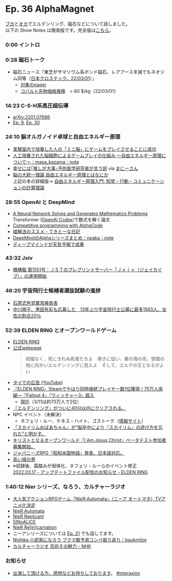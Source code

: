 # Ep. 36 AlphaMagnet

[ブカ](https://twitter.com/elmizbuka)と[オカ](https://twitter.com/nowohyeah)でエルデンリング、磁石などについて話しました。  
以下の Show Notes は簡易版です。完全版は[こちら](https://interaxion-podcast.github.io/36)。

### 0:00 イントロ

### 0:28 磁石トーク

- 磁石ニュース「東芝がサマリウム系ボンド磁石、レアアース半減でもネオジム同等（[日本クロステック、22/03/01](https://xtech.nikkei.com/atcl/nxt/news/18/12324/)）」
  - [対象のpaper](https://papers.ssrn.com/sol3/papers.cfm?abstract_id=4007236)
  - [コバルト先物価格推移](https://jp.tradingeconomics.com/commodity/cobalt)　> 80 $/kg（22/03/01）

### 14:23 C-S-H系高圧超伝導

- [arXiv:2201.07686](https://arxiv.org/abs/2201.07686)
- [Ep. 9](https://interaxion-podcast.github.io/9), [Ep. 30](https://interaxion-podcast.github.io/30)

### 24:10 脳オルガノイド卓球と自由エネルギー原理

- [実験室内で培養した人の「ミニ脳」にゲームをプレイさせることに成功](https://gigazine.net/news/20211221-human-brain-play-pong-ai/)
- [人工培養された脳細胞によるゲームプレイの仕組み 〜自由エネルギー原理について〜｜masa_kazama｜note](https://note.com/masa_kazama/n/n004e8b4e0d52)
- [幸せには｢推しが大事｣予防医学研究者が言う訳](https://toyokeizai.net/articles/-/510192) via [まにーさん](https://twitter.com/maraky99)
- [脳の大統一理論 自由エネルギー原理とはなにか](https://amzn.to/3Jm2VgS)  
  上記の本の詳細版→ [自由エネルギー原理入門: 知覚・行動・コミュニケーションの計算理論](https://amzn.to/3wdj18O)

### 28:55 OpenAI と DeepMind

- [A Neural Network Solves and Generates Mathematics Problems](http://arxiv.org/abs/2112.15594)  
  Transformer ([OpenAI Codex](https://openai.com/blog/openai-codex/))で数式を解く論文
- [Competitive programming with AlphaCode](https://deepmind.com/blog/article/Competitive-programming-with-AlphaCode)
- [嘘解法のススメ - てきとーな日記](https://wata-orz.hatenadiary.org/entry/20111218/1324226179)
- [DeepMindのAlphaシリーズまとめ｜npaka｜note](https://note.com/npaka/n/n774f24144cb1)
- [ディープマインドが天気予報で成果](https://www.technologyreview.jp/s/257728/deepminds-ai-predicts-almost-exactly-when-and-where-its-going-to-rain/)

### 43:32 Jxiv

- [機構報 第1551号：ＪＳＴのプレプリントサーバー「Ｊｘｉｖ（ジェイカイブ）」の運用開始](https://www.jst.go.jp/pr/info/info1551/index.html)

### 46:20 宇宙飛行士候補者選抜試験の進捗

- [石原式色覚異常検査表](https://www.ikec.jp/inst/i_shikikaku/)
- [中川翔子、黒田有彩も応募した　13年ぶり宇宙飛行士公募に最多1563人、女性の割合20％](https://www.nikkansports.com/general/nikkan/news/202203050000008.html)

### 52:39 ELDEN RING とオープンワールドゲーム

- [ELDEN RING](https://amzn.to/3MXQni3)
- [公式webpage](https://www.eldenring.jp/)  
  >祝福なく、死にきれぬ死者たちよ　導きに従い、霧の海の先、狭間の地に向かいエルデンリングに見えよ　そして、エルデの王となるがよい
- [タイでの広告 (YouTube)](https://youtu.be/Dnaii1piTrM)
- [『ELDEN RING』Steamでやはり同時接続プレイヤー数1位獲得！75万人突破―『Fallout 4』『ウィッチャー3』超え](https://www.gamespark.jp/article/2022/02/25/116336.html)
  - [現在](https://store.steampowered.com/stats/)（3/11は約70万人で2位）
- [『エルデンリング』がついに40分以内にクリアされる。](https://automaton-media.com/articles/newsjp/20220311-195059/)
- NPC イベント（未解決）
  - ネフェリ・ルー、ケネス・ハイト、ゴストーク（[情報サイト](https://eldenring.wiki.fextralife.com/Nepheli+Loux)）
- [「スカイリムおばあちゃん」が“脳卒中により『スカイリム』の遊び方を忘れた”と明かす。](https://automaton-media.com/articles/newsjp/20220309-194796/)
- [キリストとなるオープンワールド『I Am Jesus Christ』ベータテスト参加者募集開始。](https://automaton-media.com/articles/newsjp/20220309-194810/)
- [ジャパニーズRPG『昭和米国物語』発表、日本語対応。](https://automaton-media.com/articles/newsjp/20220107-188183/)
- [高い城の男](https://www.amazon.co.jp/dp/B08BYYX39C)
- ※収録後、霜踏みが弱体化、ネフェリ・ルーらのイベント修正  
  [2022.03.17 - アップデートファイル配信のお知らせ - ELDEN RING](https://www.eldenring.jp/newsdetail/news_detail_220317_1.html)

### 1:40:12 Nier シリーズ、なろう、カルチャーラジオ

- [大人気アクションRPGゲーム『NieR:Automata』（ニーア オートマタ）TVアニメ化決定](https://twitter.com/NieR_A_ANIME/status/1496442772244819979)
- [NieR Automata](https://amzn.to/37F9AF9)
- [NieR Replicant](https://amzn.to/36nLcXS)
- [SINoALICE](https://sinoalice.jp/)
- [NieR Re[in]carnation](https://nierreincarnation.jp/)
- ニーアシリーズについては [Ep. 21](https://interaxion-podcast.github.io/21) でも話してます。
- [Nishika 小説家になろう ブクマ数予測コンペ振り返り｜baukmilze](https://note.com/baukmilze/n/neea25b8bd0a0)
- [カルチャーラジオ 芸術その魅力 - NHK](https://www4.nhk.or.jp/P1928/)

### お知らせ

- [出演して頂ける方、感想などお待ちしております](https://interaxion-podcast.github.io/feedback/)。 [#interaxion](https://twitter.com/hashtag/interaxion)
